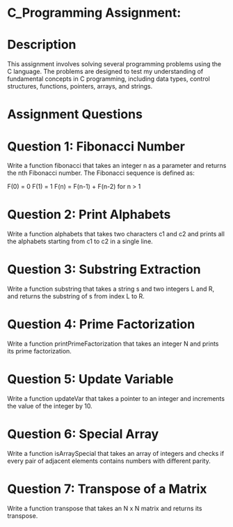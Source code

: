 # C_Programming Assignment:

# Description
This assignment involves solving several programming problems using the C language. The problems are designed to test my understanding of fundamental concepts in C programming, including data types, control structures, functions, pointers, arrays, and strings.

# Assignment Questions
# Question 1: Fibonacci Number
Write a function fibonacci that takes an integer n as a parameter and returns the nth Fibonacci number. The Fibonacci sequence is defined as:

F(0) = 0
F(1) = 1
F(n) = F(n-1) + F(n-2) for n > 1

# Question 2: Print Alphabets
Write a function alphabets that takes two characters c1 and c2 and prints all the alphabets starting from c1 to c2 in a single line.

# Question 3: Substring Extraction
Write a function substring that takes a string s and two integers L and R, and returns the substring of s from index L to R.

# Question 4: Prime Factorization
Write a function printPrimeFactorization that takes an integer N and prints its prime factorization.

# Question 5: Update Variable
Write a function updateVar that takes a pointer to an integer and increments the value of the integer by 10.

# Question 6: Special Array
Write a function isArraySpecial that takes an array of integers and checks if every pair of adjacent elements contains numbers with different parity.

# Question 7: Transpose of a Matrix
Write a function transpose that takes an N x N matrix and returns its transpose.
